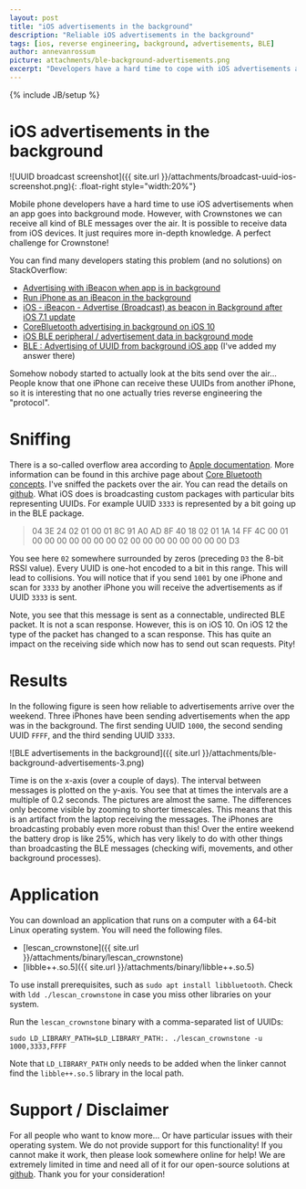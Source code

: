 ```yaml
---
layout: post
title: "iOS advertisements in the background"
description: "Reliable iOS advertisements in the background"
tags: [ios, reverse engineering, background, advertisements, BLE]
author: annevanrossum
picture: attachments/ble-background-advertisements.png
excerpt: "Developers have a hard time to cope with iOS advertisements as soon as the app goes into the background mode. However, it is possible to scan for devices, it just requires more in-depth knowledge."
---
```

{% include JB/setup %}

# iOS advertisements in the background

![UUID broadcast screenshot]({{ site.url }}/attachments/broadcast-uuid-ios-screenshot.png){: .float-right style="width:20%"}

Mobile phone developers have a hard time to use iOS advertisements when an app goes into background mode. However, with Crownstones we can receive all kind of BLE messages over the air. It is possible to receive data from iOS devices. It just requires more in-depth knowledge. A perfect challenge for Crownstone!

You can find many developers stating this problem (and no solutions) on StackOverflow:

* [Advertising with iBeacon when app is in background](https://stackoverflow.com/questions/20121342/advertising-with-ibeacon-when-app-is-in-background)
* [Run iPhone as an iBeacon in the background](https://stackoverflow.com/questions/18944325/run-iphone-as-an-ibeacon-in-the-background?rq=1)
* [iOS - iBeacon - Advertise (Broadcast) as beacon in Background after iOS 7.1 update](https://stackoverflow.com/questions/24509822/ios-ibeacon-advertise-broadcast-as-beacon-in-background-after-ios-7-1-upda)
* [CoreBluetooth advertising in background on iOS 10](https://stackoverflow.com/questions/39624045/corebluetooth-advertising-in-background-on-ios-10)
* [iOS BLE peripheral / advertisement data in background mode](https://stackoverflow.com/questions/15476132/ios-ble-peripheral-advertisement-data-in-background-mode)
* [BLE : Advertising of UUID from background iOS app](https://stackoverflow.com/questions/29418388/ble-advertising-of-uuid-from-background-ios-app) (I've added my answer there)

Somehow nobody started to actually look at the bits send over the air... People know that one iPhone can receive 
these UUIDs from another iPhone, so it is interesting that no one actually tries reverse engineering the "protocol".

# Sniffing

There is a so-called overflow area according to [Apple documentation](https://developer.apple.com/documentation/corebluetooth/cbperipheralmanager/1393252-startadvertising?language=objc). More information can be found in this archive page about [Core Bluetooth concepts](https://developer.apple.com/library/archive/documentation/NetworkingInternetWeb/Conceptual/CoreBluetooth_concepts/CoreBluetoothBackgroundProcessingForIOSApps/PerformingTasksWhileYourAppIsInTheBackground.html). 
I've sniffed the packets over the air. You can read the details on [github](https://github.com/crownstone/bluenet-ios-basic-localization/blob/master/BROADCASTING_AS_BEACON.md). What iOS does is broadcasting custom packages with particular bits representing UUIDs. For example UUID `3333` is represented by a bit going up in the BLE package. 

> 04 3E 24 02 01 00 01 8C 91 A0 AD 8F 40 18 02 01 1A 14 FF 4C 00 01 00 00 00 00 00 00 00 02 00 00 00 00 00 00 00 00 D3 

You see here `02` somewhere surrounded by zeros (preceding `D3` the 8-bit RSSI value).
Every UUID is one-hot encoded to a bit in this range. This will lead to collisions. You will notice that if you send `1001` by one iPhone and scan for `3333` by another iPhone you will receive the advertisements as if UUID `3333` is sent. 

Note, you see that this message is sent as a connectable, undirected BLE packet. It is not a scan response. However, this is on iOS 10. On iOS 12 the type of the packet has changed to a scan response. This has quite an impact on the receiving side which now has to send out scan requests. Pity!

# Results

In the following figure is seen how reliable to advertisements arrive over the weekend. Three iPhones have been sending advertisements when the app was in the background. The first sending UUID `1000`, the second sending UUID `FFFF`, and the third sending UUID `3333`. 

![BLE advertisements in the background]({{ site.url }}/attachments/ble-background-advertisements-3.png)

Time is on the x-axis (over a couple of days). The interval between messages is plotted on the y-axis. You see that at times the intervals are a multiple of 0.2 seconds. 
The pictures are almost the same. The differences only become visible by zooming to shorter timescales. 
This means that this is an artifact from the laptop receiving the messages. The iPhones are broadcasting probably even more robust than this! Over the entire weekend the battery drop is like 25%, which has very likely to do with other things than broadcasting the BLE messages (checking wifi, movements, and other background processes).

# Application

You can download an application that runs on a computer with a 64-bit Linux operating system. You will need the following files.

* [lescan_crownstone]({{ site.url }}/attachments/binary/lescan_crownstone)
* [libble++.so.5]({{ site.url }}/attachments/binary/libble++.so.5)

To use install prerequisites, such as `sudo apt install libbluetooth`. Check with `ldd ./lescan_crownstone` in case you miss other libraries on your system.

Run the `lescan_crownstone` binary with a comma-separated list of UUIDs:

    sudo LD_LIBRARY_PATH=$LD_LIBRARY_PATH:. ./lescan_crownstone -u 1000,3333,FFFF

Note that `LD_LIBRARY_PATH` only needs to be added when the linker cannot find the `libble++.so.5` library in the local path.

# Support / Disclaimer

For all people who want to know more... Or have particular issues with their operating system. 
We do not provide support for this functionality!
If you cannot make it work, then please look somewhere online for help! We are extremely limited in time and need all
of it for our open-source solutions at [github](https://github.com/crownstone/). Thank you for your consideration!
